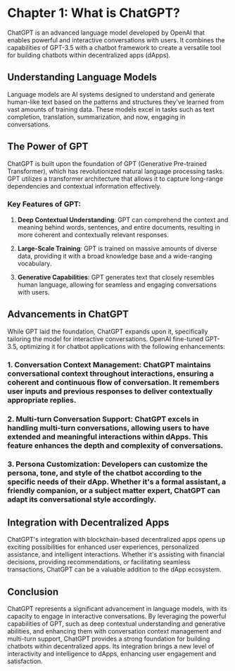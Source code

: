 Chapter 1: What is ChatGPT?
===========================

ChatGPT is an advanced language model developed by OpenAI that enables powerful and interactive conversations with users. It combines the capabilities of GPT-3.5 with a chatbot framework to create a versatile tool for building chatbots within decentralized apps (dApps).

Understanding Language Models
-----------------------------

Language models are AI systems designed to understand and generate human-like text based on the patterns and structures they've learned from vast amounts of training data. These models excel in tasks such as text completion, translation, summarization, and now, engaging in conversations.

The Power of GPT
----------------

ChatGPT is built upon the foundation of GPT (Generative Pre-trained Transformer), which has revolutionized natural language processing tasks. GPT utilizes a transformer architecture that allows it to capture long-range dependencies and contextual information effectively.

### Key Features of GPT:

1. **Deep Contextual Understanding**: GPT can comprehend the context and meaning behind words, sentences, and entire documents, resulting in more coherent and contextually relevant responses.

2. **Large-Scale Training**: GPT is trained on massive amounts of diverse data, providing it with a broad knowledge base and a wide-ranging vocabulary.

3. **Generative Capabilities**: GPT generates text that closely resembles human language, allowing for seamless and engaging conversations with users.

Advancements in ChatGPT
-----------------------

While GPT laid the foundation, ChatGPT expands upon it, specifically tailoring the model for interactive conversations. OpenAI fine-tuned GPT-3.5, optimizing it for chatbot applications with the following enhancements:

### 1. **Conversation Context Management**: ChatGPT maintains conversational context throughout interactions, ensuring a coherent and continuous flow of conversation. It remembers user inputs and previous responses to deliver contextually appropriate replies.

### 2. **Multi-turn Conversation Support**: ChatGPT excels in handling multi-turn conversations, allowing users to have extended and meaningful interactions within dApps. This feature enhances the depth and complexity of conversations.

### 3. **Persona Customization**: Developers can customize the persona, tone, and style of the chatbot according to the specific needs of their dApp. Whether it's a formal assistant, a friendly companion, or a subject matter expert, ChatGPT can adapt its conversational style accordingly.

Integration with Decentralized Apps
-----------------------------------

ChatGPT's integration with blockchain-based decentralized apps opens up exciting possibilities for enhanced user experiences, personalized assistance, and intelligent interactions. Whether it's assisting with financial decisions, providing recommendations, or facilitating seamless transactions, ChatGPT can be a valuable addition to the dApp ecosystem.

Conclusion
----------

ChatGPT represents a significant advancement in language models, with its capacity to engage in interactive conversations. By leveraging the powerful capabilities of GPT, such as deep contextual understanding and generative abilities, and enhancing them with conversation context management and multi-turn support, ChatGPT provides a strong foundation for building chatbots within decentralized apps. Its integration brings a new level of interactivity and intelligence to dApps, enhancing user engagement and satisfaction.
